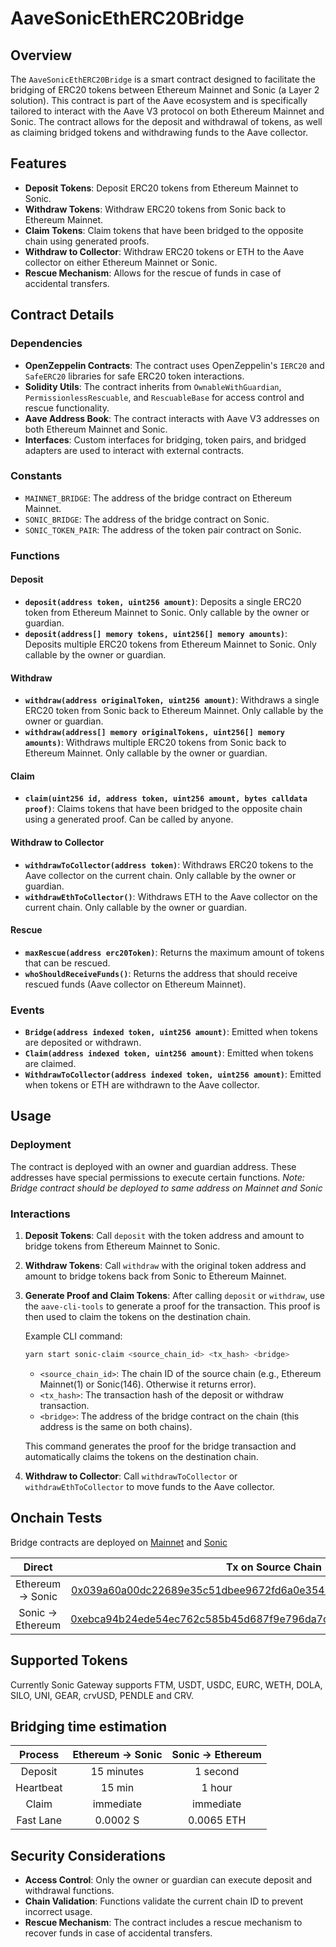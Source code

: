 # AaveSonicEthERC20Bridge

## Overview

The `AaveSonicEthERC20Bridge` is a smart contract designed to facilitate the bridging of ERC20 tokens between Ethereum Mainnet and Sonic (a Layer 2 solution). This contract is part of the Aave ecosystem and is specifically tailored to interact with the Aave V3 protocol on both Ethereum Mainnet and Sonic. The contract allows for the deposit and withdrawal of tokens, as well as claiming bridged tokens and withdrawing funds to the Aave collector.

## Features

- **Deposit Tokens**: Deposit ERC20 tokens from Ethereum Mainnet to Sonic.
- **Withdraw Tokens**: Withdraw ERC20 tokens from Sonic back to Ethereum Mainnet.
- **Claim Tokens**: Claim tokens that have been bridged to the opposite chain using generated proofs.
- **Withdraw to Collector**: Withdraw ERC20 tokens or ETH to the Aave collector on either Ethereum Mainnet or Sonic.
- **Rescue Mechanism**: Allows for the rescue of funds in case of accidental transfers.

## Contract Details

### Dependencies

- **OpenZeppelin Contracts**: The contract uses OpenZeppelin's `IERC20` and `SafeERC20` libraries for safe ERC20 token interactions.
- **Solidity Utils**: The contract inherits from `OwnableWithGuardian`, `PermissionlessRescuable`, and `RescuableBase` for access control and rescue functionality.
- **Aave Address Book**: The contract interacts with Aave V3 addresses on both Ethereum Mainnet and Sonic.
- **Interfaces**: Custom interfaces for bridging, token pairs, and bridged adapters are used to interact with external contracts.

### Constants

- `MAINNET_BRIDGE`: The address of the bridge contract on Ethereum Mainnet.
- `SONIC_BRIDGE`: The address of the bridge contract on Sonic.
- `SONIC_TOKEN_PAIR`: The address of the token pair contract on Sonic.

### Functions

#### Deposit

- **`deposit(address token, uint256 amount)`**: Deposits a single ERC20 token from Ethereum Mainnet to Sonic. Only callable by the owner or guardian.
- **`deposit(address[] memory tokens, uint256[] memory amounts)`**: Deposits multiple ERC20 tokens from Ethereum Mainnet to Sonic. Only callable by the owner or guardian.

#### Withdraw

- **`withdraw(address originalToken, uint256 amount)`**: Withdraws a single ERC20 token from Sonic back to Ethereum Mainnet. Only callable by the owner or guardian.
- **`withdraw(address[] memory originalTokens, uint256[] memory amounts)`**: Withdraws multiple ERC20 tokens from Sonic back to Ethereum Mainnet. Only callable by the owner or guardian.

#### Claim

- **`claim(uint256 id, address token, uint256 amount, bytes calldata proof)`**: Claims tokens that have been bridged to the opposite chain using a generated proof. Can be called by anyone.

#### Withdraw to Collector

- **`withdrawToCollector(address token)`**: Withdraws ERC20 tokens to the Aave collector on the current chain. Only callable by the owner or guardian.
- **`withdrawEthToCollector()`**: Withdraws ETH to the Aave collector on the current chain. Only callable by the owner or guardian.

#### Rescue

- **`maxRescue(address erc20Token)`**: Returns the maximum amount of tokens that can be rescued.
- **`whoShouldReceiveFunds()`**: Returns the address that should receive rescued funds (Aave collector on Ethereum Mainnet).

### Events

- **`Bridge(address indexed token, uint256 amount)`**: Emitted when tokens are deposited or withdrawn.
- **`Claim(address indexed token, uint256 amount)`**: Emitted when tokens are claimed.
- **`WithdrawToCollector(address indexed token, uint256 amount)`**: Emitted when tokens or ETH are withdrawn to the Aave collector.

## Usage

### Deployment

The contract is deployed with an owner and guardian address. These addresses have special permissions to execute certain functions.
_Note: Bridge contract should be deployed to same address on Mainnet and Sonic_

### Interactions

1. **Deposit Tokens**: Call `deposit` with the token address and amount to bridge tokens from Ethereum Mainnet to Sonic.
2. **Withdraw Tokens**: Call `withdraw` with the original token address and amount to bridge tokens back from Sonic to Ethereum Mainnet.
3. **Generate Proof and Claim Tokens**: After calling `deposit` or `withdraw`, use the `aave-cli-tools` to generate a proof for the transaction. This proof is then used to claim the tokens on the destination chain.

   Example CLI command:

   ```bash
   yarn start sonic-claim <source_chain_id> <tx_hash> <bridge>
   ```

   - `<source_chain_id>`: The chain ID of the source chain (e.g., Ethereum Mainnet(1) or Sonic(146). Otherwise it returns error).
   - `<tx_hash>`: The transaction hash of the deposit or withdraw transaction.
   - `<bridge>`: The address of the bridge contract on the chain (this address is the same on both chains).

   This command generates the proof for the bridge transaction and automatically claims the tokens on the destination chain.

4. **Withdraw to Collector**: Call `withdrawToCollector` or `withdrawEthToCollector` to move funds to the Aave collector.

## Onchain Tests

Bridge contracts are deployed on [Mainnet](https://etherscan.io/address/0xb7bd405f4a43e9da2d5fbf3066c0c28e46f9306e) and [Sonic](https://sonicscan.org/address/0xb7bd405f4a43e9da2d5fbf3066c0c28e46f9306e)

|      Direct       |                                                                        Tx on Source Chain                                                                         |                                                                      Tx on Destination Chain                                                                      |
| :---------------: | :---------------------------------------------------------------------------------------------------------------------------------------------------------------: | :---------------------------------------------------------------------------------------------------------------------------------------------------------------: |
| Ethereum -> Sonic | [0x039a60a00dc22689e35c51dbee9672fd6a0e354157dcc172753ac0a85bfa7ae7](https://etherscan.io/tx/0x039a60a00dc22689e35c51dbee9672fd6a0e354157dcc172753ac0a85bfa7ae7)  | [0x9dad15790260d4c254683775d2371697f44716fb5d2c7dbb7aa2c1499011bf77](https://sonicscan.org/tx/0x9dad15790260d4c254683775d2371697f44716fb5d2c7dbb7aa2c1499011bf77) |
| Sonic -> Ethereum | [0xebca94b24ede54ec762c585b45d687f9e796da7c656cde433df3d0698d013ae2](https://sonicscan.org/tx/0xebca94b24ede54ec762c585b45d687f9e796da7c656cde433df3d0698d013ae2) | [0x4c600df9566fbfef72cc88d3af8cd3157cff1cd35ba6303136cfc8b592c7d721](https://etherscan.io/tx/0x4c600df9566fbfef72cc88d3af8cd3157cff1cd35ba6303136cfc8b592c7d721)  |

## Supported Tokens

Currently Sonic Gateway supports FTM, USDT, USDC, EURC, WETH, DOLA, SILO, UNI, GEAR, crvUSD, PENDLE and CRV.

## Bridging time estimation

|  Process  | Ethereum -> Sonic | Sonic -> Ethereum |
| :-------: | :---------------: | :---------------: |
|  Deposit  |    15 minutes     |     1 second      |
| Heartbeat |      15 min       |      1 hour       |
|   Claim   |     immediate     |     immediate     |
| Fast Lane |     0.0002 S      |    0.0065 ETH     |

## Security Considerations

- **Access Control**: Only the owner or guardian can execute deposit and withdrawal functions.
- **Chain Validation**: Functions validate the current chain ID to prevent incorrect usage.
- **Rescue Mechanism**: The contract includes a rescue mechanism to recover funds in case of accidental transfers.
